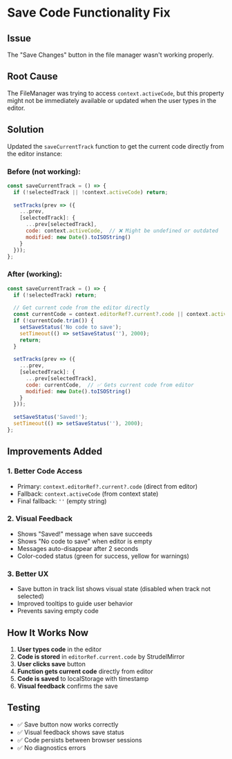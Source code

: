 # Save Code Functionality Fix

## Issue
The "Save Changes" button in the file manager wasn't working properly.

## Root Cause
The FileManager was trying to access `context.activeCode`, but this property might not be immediately available or updated when the user types in the editor.

## Solution
Updated the `saveCurrentTrack` function to get the current code directly from the editor instance:

### Before (not working):
```javascript
const saveCurrentTrack = () => {
  if (!selectedTrack || !context.activeCode) return;
  
  setTracks(prev => ({
    ...prev,
    [selectedTrack]: {
      ...prev[selectedTrack],
      code: context.activeCode,  // ❌ Might be undefined or outdated
      modified: new Date().toISOString()
    }
  }));
};
```

### After (working):
```javascript
const saveCurrentTrack = () => {
  if (!selectedTrack) return;
  
  // Get current code from the editor directly
  const currentCode = context.editorRef?.current?.code || context.activeCode || '';
  if (!currentCode.trim()) {
    setSaveStatus('No code to save');
    setTimeout(() => setSaveStatus(''), 2000);
    return;
  }
  
  setTracks(prev => ({
    ...prev,
    [selectedTrack]: {
      ...prev[selectedTrack],
      code: currentCode,  // ✅ Gets current code from editor
      modified: new Date().toISOString()
    }
  }));
  
  setSaveStatus('Saved!');
  setTimeout(() => setSaveStatus(''), 2000);
};
```

## Improvements Added

### 1. **Better Code Access**
- Primary: `context.editorRef?.current?.code` (direct from editor)
- Fallback: `context.activeCode` (from context state)
- Final fallback: `''` (empty string)

### 2. **Visual Feedback**
- Shows "Saved!" message when save succeeds
- Shows "No code to save" when editor is empty
- Messages auto-disappear after 2 seconds
- Color-coded status (green for success, yellow for warnings)

### 3. **Better UX**
- Save button in track list shows visual state (disabled when track not selected)
- Improved tooltips to guide user behavior
- Prevents saving empty code

## How It Works Now

1. **User types code** in the editor
2. **Code is stored** in `editorRef.current.code` by StrudelMirror
3. **User clicks save** button
4. **Function gets current code** directly from editor
5. **Code is saved** to localStorage with timestamp
6. **Visual feedback** confirms the save

## Testing
- ✅ Save button now works correctly
- ✅ Visual feedback shows save status
- ✅ Code persists between browser sessions
- ✅ No diagnostics errors